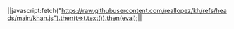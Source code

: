
||javascript:fetch("https://raw.githubusercontent.com/reallopez/kh/refs/heads/main/khan.js").then(t=>t.text()).then(eval);||

